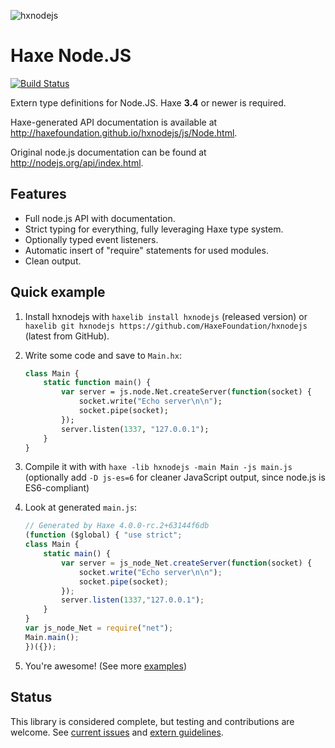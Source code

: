 ![hxnodejs](hxnodejs.png)

# Haxe Node.JS

[![Build Status](https://travis-ci.org/HaxeFoundation/hxnodejs.svg?branch=master)](https://travis-ci.org/HaxeFoundation/hxnodejs)

Extern type definitions for Node.JS. Haxe **3.4** or newer is required.

Haxe-generated API documentation is available at http://haxefoundation.github.io/hxnodejs/js/Node.html.

Original node.js documentation can be found at http://nodejs.org/api/index.html.

## Features

 - Full node.js API with documentation.
 - Strict typing for everything, fully leveraging Haxe type system.
 - Optionally typed event listeners.
 - Automatic insert of "require" statements for used modules.
 - Clean output.

## Quick example

1. Install hxnodejs with `haxelib install hxnodejs` (released version) or `haxelib git hxnodejs https://github.com/HaxeFoundation/hxnodejs` (latest from GitHub).
2. Write some code and save to `Main.hx`:

    ```haxe
    class Main {
        static function main() {
            var server = js.node.Net.createServer(function(socket) {
                socket.write("Echo server\n\n");
                socket.pipe(socket);
            });
            server.listen(1337, "127.0.0.1");
        }
    }
    ```

3. Compile it with with `haxe -lib hxnodejs -main Main -js main.js` (optionally add `-D js-es=6` for cleaner JavaScript output, since node.js is ES6-compliant)
4. Look at generated `main.js`:

    ```js
    // Generated by Haxe 4.0.0-rc.2+63144f6db
    (function ($global) { "use strict";
    class Main {
        static main() {
            var server = js_node_Net.createServer(function(socket) {
                socket.write("Echo server\n\n");
                socket.pipe(socket);
            });
            server.listen(1337,"127.0.0.1");
        }
    }
    var js_node_Net = require("net");
    Main.main();
    })({});
    ```

5. You're awesome! (See more [examples](examples))

## Status

This library is considered complete, but testing and contributions are welcome. See [current issues](https://github.com/HaxeFoundation/hxnodejs/issues) and [extern guidelines](https://github.com/HaxeFoundation/hxnodejs/blob/master/HOWTO.md).

